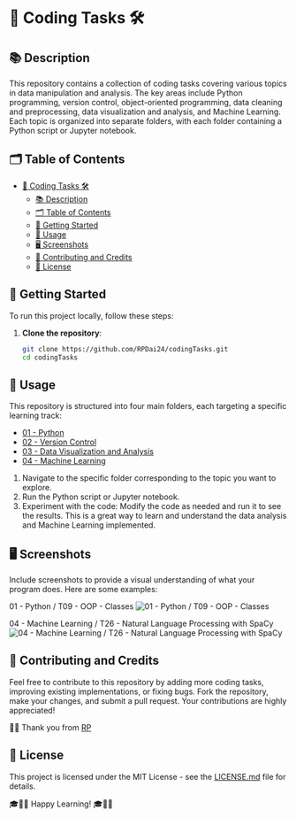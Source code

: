 # 🚀 Coding Tasks 🛠️

## 📚 Description
This repository contains a collection of coding tasks covering various topics in data manipulation and analysis. The key areas include Python programming, version control, object-oriented programming, data cleaning and preprocessing, data visualization and analysis, and Machine Learning. Each topic is organized into separate folders, with each folder containing a Python script or Jupyter notebook.

## 🗂 Table of Contents
- [🚀 Coding Tasks 🛠️](#-coding-tasks-)
  - [📚 Description](#-description)
  - [🗂 Table of Contents](#-table-of-contents)
  - [🚦 Getting Started](#-getting-started)
  - [🚀 Usage](#-usage)
  - [🖥 Screenshots](#-screenshots)
  - [🤝 Contributing and Credits](#-contributing-and-credits)
  - [📄 License](#-license)

## 🚦 Getting Started
To run this project locally, follow these steps:
1. **Clone the repository**:
   ```bash
   git clone https://github.com/RPDai24/codingTasks.git
   cd codingTasks
   
## 🚀 Usage
This repository is structured into four main folders, each targeting a specific learning track:
- [01 - Python](https://github.com/RPDai24/codingTasks/tree/main/Tasks/01%20-%20Python)
- [02 - Version Control](https://github.com/RPDai24/codingTasks/tree/main/Tasks/01%20-%20Python)
- [03 - Data Visualization and Analysis](https://github.com/RPDai24/codingTasks/tree/main/Tasks/01%20-%20Python)
- [04 - Machine Learning](https://github.com/RPDai24/codingTasks/tree/main/Tasks/04%20-%20Machine%20Learning)

1. Navigate to the specific folder corresponding to the topic you want to explore.
2. Run the Python script or Jupyter notebook.
3. Experiment with the code: Modify the code as needed and run it to see the results. This is a great way to learn and understand the data analysis and Machine Learning implemented.

## 🖥 Screenshots
Include screenshots to provide a visual understanding of what your program does. Here are some examples:

01 - Python / T09 - OOP - Classes
![01 - Python / T09 - OOP - Classes](/Images/t09.png)

04 - Machine Learning / T26 - Natural Language Processing with SpaCy
![04 - Machine Learning / T26 - Natural Language Processing with SpaCy](/Images/t26.png)


## 🤝 Contributing and Credits
Feel free to contribute to this repository by adding more coding tasks, improving existing implementations, or fixing bugs. Fork the repository, make your changes, and submit a pull request. Your contributions are highly appreciated!

🙏🙏 Thank you from [RP](https://github.com/RPDai24)

## 📄 License
This project is licensed under the MIT License - see the [LICENSE.md](LICENSE) file for details.

🎓👩‍💻 Happy Learning! 🎓👨‍💻
